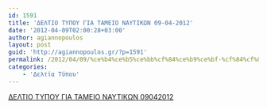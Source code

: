 ```yaml
---
id: 1591
title: 'ΔΕΛΤΙΟ ΤΥΠΟΥ ΓΙΑ ΤΑΜΕΙΟ ΝΑΥΤΙΚΩΝ 09-04-2012'
date: '2012-04-09T02:00:28+03:00'
author: agiannopoulos
layout: post
guid: 'http://agiannopoulos.gr/?p=1591'
permalink: /2012/04/09/%ce%b4%ce%b5%ce%bb%cf%84%ce%b9%ce%bf-%cf%84%cf%85%cf%80%ce%bf%cf%85-%ce%b3%ce%b9%ce%b1-%cf%84%ce%b1%ce%bc%ce%b5%ce%b9%ce%bf-%ce%bd%ce%b1%cf%85%cf%84%ce%b9%ce%ba%cf%89%ce%bd-09-04-2012/
categories:
    - 'Δελτία Τύπου'
---
```


[ΔΕΛΤΙΟ ΤΥΠΟΥ ΓΙΑ ΤΑΜΕΙΟ ΝΑΥΤΙΚΩΝ 09042012](http://localhost:8000/wp-content/uploads/2012/04/ceb4ceb5cebbcf84ceb9cebf-cf84cf85cf80cebfcf85-ceb3ceb9ceb1-cf84ceb1cebcceb5ceb9cebf-cebdceb1cf85cf84ceb9cebacf89cebd-09042012.doc)